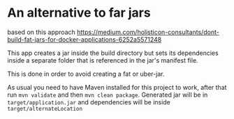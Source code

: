 # An alternative to far jars
based on this approach https://medium.com/holisticon-consultants/dont-build-fat-jars-for-docker-applications-6252a5571248

This app creates a jar inside the build directory but sets its dependencies inside a separate folder that is referenced in the jar's manifest file. 

This is done in order to avoid creating a fat or uber-jar.

As usual you need to have Maven installed for this project to work, after that run `mvn validate` and then `mvn clean package`. Generated jar will be in `target/application.jar` and dependencies will be inside `target/alternateLocation`